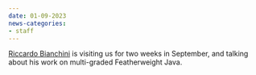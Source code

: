 ```yaml
---
date: 01-09-2023
news-categories:
- staff
---
```

[Riccardo Bianchini](https://rubrica.unige.it/personale/UUFEWlNq) is visiting us for two weeks in September, and talking about his work on multi-graded Featherweight Java.
